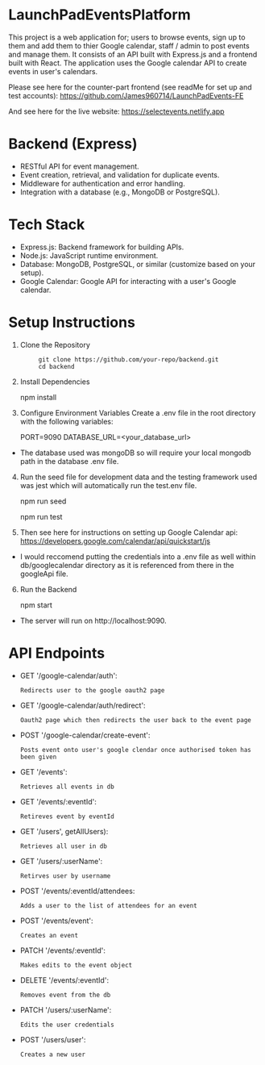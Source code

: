 # LaunchPadEventsPlatform

This project is a web application for; users to browse events, sign up to them and add them to thier Google calendar, staff / admin to post events and manage them. It consists of an API built with Express.js and a frontend built with React. The application uses the Google calendar API to create events in user's calendars.

Please see here for the counter-part frontend (see readMe for set up and test accounts): https://github.com/James960714/LaunchPadEvents-FE

And see here for the live website: https://selectevents.netlify.app

# Backend (Express)
- RESTful API for event management.
- Event creation, retrieval, and validation for duplicate events.
- Middleware for authentication and error handling.
- Integration with a database (e.g., MongoDB or PostgreSQL).


# Tech Stack
- Express.js: Backend framework for building APIs.
- Node.js: JavaScript runtime environment.
- Database: MongoDB, PostgreSQL, or similar (customize based on your setup).
- Google Calendar: Google API for interacting with a user's Google calendar.


# Setup Instructions

1. Clone the Repository

            git clone https://github.com/your-repo/backend.git
            cd backend
   
3. Install Dependencies

      npm install

4. Configure Environment Variables Create a .env file in the root directory with the following variables:

      PORT=9090
      DATABASE_URL=<your_database_url>

- The database used was mongoDB so will require your local mongodb path in the database .env file.

4. Run the seed file for development data and the testing framework used was jest which will automatically run the test.env file. 
     
      npm run seed
      
      npm run test

5. Then see here for instructions on setting up Google Calendar api: https://developers.google.com/calendar/api/quickstart/js

- I would reccomend putting the credentials into a .env file as well within db/googlecalendar directory as it is referenced from there in the googleApi file. 


6. Run the Backend

      npm start

- The server will run on http://localhost:9090.

# API Endpoints

- GET    '/google-calendar/auth':

      Redirects user to the google oauth2 page

- GET    '/google-calendar/auth/redirect':

      Oauth2 page which then redirects the user back to the event page

- POST   '/google-calendar/create-event':

      Posts event onto user's google clendar once authorised token has been given

- GET    '/events':

      Retrieves all events in db

- GET    '/events/:eventId':

      Retireves event by eventId

- GET    '/users', getAllUsers):

      Retrieves all user in db

- GET    '/users/:userName':

      Retirves user by username

- POST   '/events/:eventId/attendees:

      Adds a user to the list of attendees for an event

- POST   '/events/event':

      Creates an event

- PATCH  '/events/:eventId':

      Makes edits to the event object

- DELETE '/events/:eventId':

      Removes event from the db

- PATCH  '/users/:userName':

      Edits the user credentials

- POST   '/users/user':

      Creates a new user


